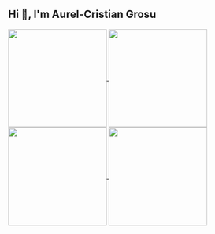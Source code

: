 ## Hi 👋, I'm Aurel-Cristian Grosu

<a href="https://cristiangrosu.de">
  <img height=200 align="center" src="https://github-stats-two-woad.vercel.app/api?username=cristiangrxs&theme=dracula" />
</a>
<a href="https://cristiangrosu.de">
  <img height=200 align="center" src="https://github-stats-two-woad.vercel.app/api/top-langs/?username=cristiangrxs&layout=compact&langs_count=8&card_width=320" />
</a>

<a href="https://github.com/anuraghazra/github-readme-stats">
  <img height=200 align="center" src="https://github-readme-stats.vercel.app/api?username=anuraghazra" />
</a>
<a href="https://github.com/anuraghazra/convoychat">
  <img height=200 align="center" src="https://github-readme-stats.vercel.app/api/top-langs?username=anuraghazra&layout=compact&langs_count=8&card_width=320" />
</a>
<!--
**cristiangrx/cristiangrx** is a ✨ _special_ ✨ repository because its `README.md` (this file) appears on your GitHub profile.

Here are some ideas to get you started:

- 🔭 I’m currently working on ...
- 🌱 I’m currently learning ...
- 👯 I’m looking to collaborate on ...
- 🤔 I’m looking for help with ...
- 💬 Ask me about ...
- 📫 How to reach me: ...
- 😄 Pronouns: ...
- ⚡ Fun fact: ...
-->
